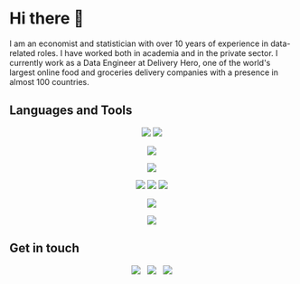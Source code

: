 # Hi there 👋

I am an economist and statistician with over 10 years of experience in data-related roles. I have worked both in
academia and in the private sector. I currently work as a Data Engineer at Delivery Hero, one of the world's largest
online food and groceries delivery companies with a presence in almost 100 countries.

## Languages and Tools

<p align="center">
  <img src="https://skills.syvixor.com/api/icons?i=py,r,html,css,js,sql,markdown" />
  <img src="https://skills.syvixor.com/api/icons?i=bash,gitbash,zshell,homebrew" />
</p>
<p align="center">
  <img src="https://skills.syvixor.com/api/icons?i=airflow,flask,django,pytest,numpy,regex" />
</p>
<p align="center">
  <img src="https://skills.syvixor.com/api/icons?perline=15&i=git,github,githubactions,githubpages" />
</p>
<p align="center">
  <img src="https://skills.syvixor.com/api/icons?perline=15&i=linux,macos,windows" />
  <img src="https://skills.syvixor.com/api/icons?perline=15&i=terraform,docker" />
  <img src="https://skills.syvixor.com/api/icons?perline=15&i=googlecloud,googlebigquery" />
</p>
<p align="center">
  <img src="https://skills.syvixor.com/api/icons?perline=15&i=yaml,json,toml" />
</p>
<p align="center">
  <img src="https://skills.syvixor.com/api/icons?perline=15&i=slack,trello,jira,confluence" />
</p>

## Get in touch

<p align="center">
  <a href="https://www.linkedin.com/in/danielczarnievicz/" style="text-decoration:none;"
  ><img src="https://skills.syvixor.com/api/icons?perline=15&i=linkedin" /></a>
  &nbsp;
  <a href="https://stackoverflow.com/users/5908830/daniel" style="text-decoration:none;"
  ><img src="https://skills.syvixor.com/api/icons?perline=15&i=stackoverflow" /></a>
  &nbsp;
  <a href="https://github.com/daczarne" style="text-decoration:none;"
  ><img src="https://skills.syvixor.com/api/icons?perline=15&i=github" /></a>
</p>
